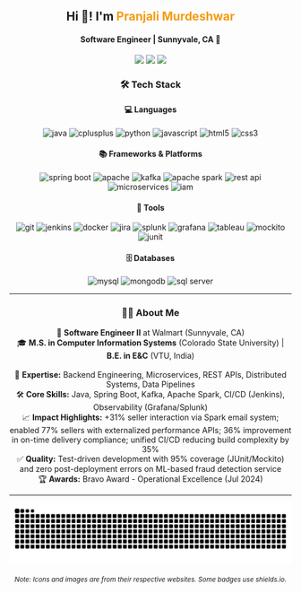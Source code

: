 <h2 align="center">Hi 👋! I'm <span style="color:#f39c12;">Pranjali Murdeshwar</span></h2>
<h4 align="center">Software Engineer | Sunnyvale, CA 🌉</h4>

<p align="center">
  <a href="mailto:murdpra93@gmail.com"><img src="https://img.shields.io/badge/Gmail-D14836?style=for-the-badge&logo=gmail&logoColor=white" /></a>
  <a href="https://www.linkedin.com/in/pranjali-ravindra/"><img src="https://img.shields.io/badge/LinkedIn-0077B5?style=for-the-badge&logo=linkedin&logoColor=white" /></a>
  <a href="https://github.com/murdpra"><img src="https://img.shields.io/badge/GitHub-121011?style=for-the-badge&logo=github&logoColor=white" /></a>
</p>

<h3 align="center">🛠️ Tech Stack</h3>

<h4 align="center">💻 Languages</h4>
<p align="center">
  <img src="https://cdn.jsdelivr.net/gh/devicons/devicon/icons/java/java-original.svg" height="36" alt="java" />
  <img src="https://cdn.jsdelivr.net/gh/devicons/devicon/icons/cplusplus/cplusplus-original.svg" height="36" alt="cplusplus" />
  <img src="https://cdn.jsdelivr.net/gh/devicons/devicon/icons/python/python-original.svg" height="36" alt="python" />
  <img src="https://cdn.jsdelivr.net/gh/devicons/devicon/icons/javascript/javascript-original.svg" height="36" alt="javascript" />
  <img src="https://cdn.jsdelivr.net/gh/devicons/devicon/icons/html5/html5-original.svg" height="36" alt="html5" />
  <img src="https://cdn.jsdelivr.net/gh/devicons/devicon/icons/css3/css3-original.svg" height="36" alt="css3" />
</p>

<h4 align="center">📚 Frameworks & Platforms</h4>
<p align="center">
  <img src="https://cdn.jsdelivr.net/gh/devicons/devicon/icons/spring/spring-original.svg" height="36" alt="spring boot" />
  <img src="https://cdn.jsdelivr.net/gh/devicons/devicon/icons/apache/apache-original.svg" height="36" alt="apache" />
  <img src="https://cdn.jsdelivr.net/gh/devicons/devicon/icons/apachekafka/apachekafka-original.svg" height="36" alt="kafka" />
  <img src="https://cdn.jsdelivr.net/gh/devicons/devicon/icons/apachespark/apachespark-original.svg" height="36" alt="apache spark" />
  <img src="https://img.shields.io/badge/REST-API-0A66C2?style=for-the-badge" height="24" alt="rest api" />
  <img src="https://img.shields.io/badge/Microservices-Architecture-6f42c1?style=for-the-badge" height="24" alt="microservices" />
  <img src="https://img.shields.io/badge/IAM-Identity%20and%20Access%20Management-2c3e50?style=for-the-badge" height="24" alt="iam" />
</p>

<h4 align="center">🧰 Tools</h4>
<p align="center">
  <img src="https://cdn.jsdelivr.net/gh/devicons/devicon/icons/git/git-original.svg" height="36" alt="git" />
  <img src="https://cdn.jsdelivr.net/gh/devicons/devicon/icons/jenkins/jenkins-original.svg" height="36" alt="jenkins" />
  <img src="https://cdn.jsdelivr.net/gh/devicons/devicon/icons/docker/docker-original.svg" height="36" alt="docker" />
  <img src="https://cdn.jsdelivr.net/gh/devicons/devicon/icons/jira/jira-original.svg" height="36" alt="jira" />
  <img src="https://img.shields.io/badge/Splunk-000000?style=for-the-badge&logo=splunk&logoColor=white" height="28" alt="splunk" />
  <img src="https://img.shields.io/badge/Grafana-F46800?style=for-the-badge&logo=grafana&logoColor=white" height="28" alt="grafana" />
  <img src="https://img.shields.io/badge/Tableau-E97627?style=for-the-badge&logo=tableau&logoColor=white" height="28" alt="tableau" />
  <img src="https://img.shields.io/badge/Mockito-00BFA5?style=for-the-badge" height="28" alt="mockito" />
  <img src="https://img.shields.io/badge/JUnit-25A162?style=for-the-badge&logo=java&logoColor=white" height="28" alt="junit" />
</p>

<h4 align="center">🗄️ Databases</h4>
<p align="center">
  <img src="https://cdn.jsdelivr.net/gh/devicons/devicon/icons/mysql/mysql-original.svg" height="36" alt="mysql" />
  <img src="https://cdn.jsdelivr.net/gh/devicons/devicon/icons/mongodb/mongodb-original.svg" height="36" alt="mongodb" />
  <img src="https://img.shields.io/badge/SQL%20Server-CC2927?style=for-the-badge&logo=microsoftsqlserver&logoColor=white" height="28" alt="sql server" />
</p>

---

<h3 align="center">👨‍💻 About Me</h3>

<p align="center">
  🚀 <b>Software Engineer II</b> at Walmart (Sunnyvale, CA)<br>
  🎓 <b>M.S. in Computer Information Systems</b> (Colorado State University) | <b>B.E. in E&C</b> (VTU, India)<br>
  <br>
  🧠 <b>Expertise:</b> Backend Engineering, Microservices, REST APIs, Distributed Systems, Data Pipelines<br>
  🛠️ <b>Core Skills:</b> Java, Spring Boot, Kafka, Apache Spark, CI/CD (Jenkins), Observability (Grafana/Splunk)<br>
  📈 <b>Impact Highlights:</b> +31% seller interaction via Spark email system; enabled 77% sellers with externalized performance APIs; 36% improvement in on-time delivery compliance; unified CI/CD reducing build complexity by 35%<br>
  ✅ <b>Quality:</b> Test-driven development with 95% coverage (JUnit/Mockito) and zero post-deployment errors on ML-based fraud detection service<br>
  🏆 <b>Awards:</b> Bravo Award - Operational Excellence (Jul 2024)<br>
</p>

---

<p align="center">
  <img src="https://raw.githubusercontent.com/shreyaskamathkm/shreyaskamathkm/output/snake.svg" alt="Snake animation" />
</p>

<p align="center">
  <small><i>Note: Icons and images are from their respective websites. Some badges use shields.io.</i></small>
</p>
